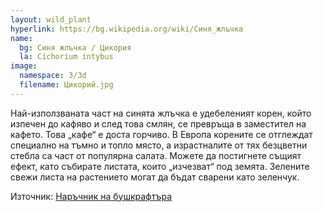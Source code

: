 ```yaml
---
layout: wild_plant
hyperlink: https://bg.wikipedia.org/wiki/Синя_жлъчка
name:
  bg: Синя жлъчка / Цикория
  la: Cichorium intybus
image:
  namespace: 3/3d
  filename: Цикорий.jpg
---
```

Най-използваната част на синята жлъчка е удебеленият корен, който изпечен до кафяво и след това смлян, се превръща в заместител на кафето. Това „кафе“ е доста горчиво. В Европа корените се отглеждат специално на тъмно и топло място, а израстналите от тях безцветни стебла са част от популярна салата. Можете да постигнете същият ефект, като събирате листата, които „изчезват“ под земята. Зелените свежи листа на растението могат да бъдат сварени като зеленчук.

Източник: [Наръчник на бушкрафтъра](./../library/xenos_plants_guide.pdf)
